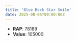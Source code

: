 ```yaml
---
title: 'Blue Rock Star Smile'
date: 2025-08-05T00:00:00Z
---
```

- **RAP**: 78189
- **Value**: 105000
